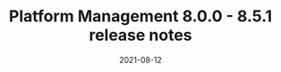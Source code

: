 ---
title: Platform Management 8.0.0 - 8.5.1 release notes
linkTitle: Platform Management 8.0.0 - 8.5.1 release notes
description: New features, improvements, and bug fixes for releases 8.0.0 - 8.5.1.
weight: 300
simple_list: true
date: 2021-08-12
---